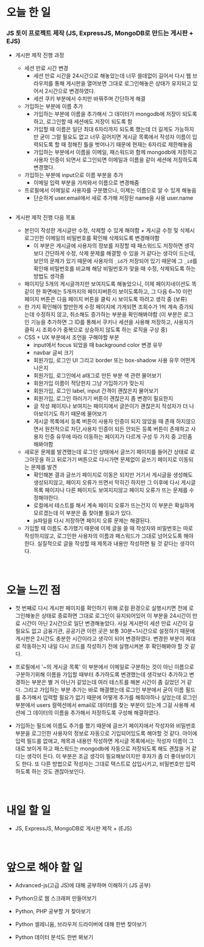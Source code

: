 # 오늘 한 일

### JS 토이 프로젝트 제작 (JS, ExpressJS, MongoDB로 만드는 게시판 + EJS)

- 게시판 제작 진행 과정

  - 세션 만료 시간 변경
    - 세션 만료 시간을 24시간으로 해놓았는데 너무 쓸데없이 길어서 다시 웹 브라우저를 통해 게시판을 열어보면 그대로 로그인해놓은 상태가 유지되고 있어서 2시간으로 변경하였다.
    - 세션 쿠키 부분에서 수치만 바꿔주며 간단하게 해결
  - 가입하는 부분에 이름 추가
    - 가입하는 부분에 이름을 추가해서 그 데이터가 mongodb에 저장이 되도록 하고, 로그인할 때 세션에도 저장이 되도록 함
    - 가입할 때 이름은 일단 최대 6자리까지 되도록 했는데 더 길게도 가능하지만 굳이 그럴 필요도 없고 너무 길어지면 게시글 목록에서 작성자 이름이 입력되도록 할 때 정해진 틀을 벗어나기 때문에 현재는 6자리로 제한해놓음
    - 가입하는 부분에서 이름을 이메일, 패스워드와 함께 mongodb에 저장하고 사용자 인증이 되면서 로그인되면 이메일과 이름을 같이 세션에 저장하도록 변경했다.
  - 가입하는 부분에 input으로 이름 부분을 추가
    - 이메일 입력 부분을 가져와서 이름으로 변경해줌
  - 프로필에서 이메일로 사용자를 구분했으나, 이제는 이름으로 알 수 있게 해놓음
    - 단순하게 user.email에서 새로 추가해 저장된 name을 사용 user.name

  <br />

- 게시판 제작 진행 다음 목표

  - 본인이 작성한 게시글만 수정, 삭제할 수 있게 해야함 + 게시글 수정 및 삭제시 로그인한 이메일의 비밀번호를 확인해 삭제되도록 변경해야함
    - 이 부분은 게시글에 사용자의 정보를 저장할 때 패스워드도 저장하면 생각보다 간단하게 수정, 삭제 문제를 해결할 수 있을 거 같다는 생각이 드는데, 보안의 문제가 있기 때문에 사용자의 `_id`가 저장되어 있기 때문에 그 `_id`를 확인해 비밀번호를 비교해 해당 비밀번호가 맞을 때 수정, 삭제되도록 하는 방법도 생각중
  - 페이지당 5개의 게시글까지만 보여지도록 해놓았으니, 이제 페이지네이션도 똑같이 한 화면에는 5개까지의 페이지버튼이 보이도록하고, 그 다음 6~10 이런 페이지 버튼은 다음 페이지 버튼을 클릭 시 보이도록 하려고 생각 중 (보류)
  - 한 가지 확인해야 할만한게 수정 페이지에 가게되면 조회수가 1씩 계속 증가되는데 수정하지 않고, 취소해도 증가하는 부분을 확인해봐야함 (이 부분은 로그인 기능을 추가하면 그 ID를 통해서 쿠키나 세션을 사용해 저장하고, 사용자가 클릭 시 조회수가 중복으로 상승하지 않도록 하는 로직을 구상 중)
  - CSS + UX 부분에서 조언을 구해야할 부분
    - input에서 focus 되었을 때 background color 변경 유무
    - navbar 글씨 크기
    - 회원가입, 로그인 UI 그리고 border 또는 box-shadow 사용 유무 어떤게 나은지
    - 회원가입, 로그인에서 a태그로 만든 부분 색 관련 물어보기
    - 회원가입 이름이 적당한지 그냥 가입하기가 맞는지
    - 회원가입, 로그인 label, input 간격이 괜찮은지 물어보기
    - 회원가입, 로그인 하러가기 버튼이 괜찮은지 좀 변경이 필요한지
    - 글 작성 페이지나 보여지는 페이지에서 글쓴이가 괜찮은지 작성자가 더 나아보이기도 하기 때문에 물어보기
    - 게시글 목록에서 등록 버튼이 사용자 인증이 되지 않았을 때 존재 하지않으면서 원천적으로 차단,사용자 인증이 되든 안되든 등록 버튼이 존재하고 사용자 인증 유무에 따라 이동하는 페이지가 다르게 구성 두 가지 중 고민좀 해봐야함
  - 새로운 문제를 발견했는데 로그인 상태에서 글쓰기 페이지를 들어간 상태로 로그아웃을 하고 뒤로가기 버튼으로 다시가면 문제없이 글쓰기 페이지로 이동되는 문제를 발견
    - 확인해본 결과 글쓰기 페이지로 이동은 되지만 거기서 게시글을 생성해도 생성되지않고, 페이지 오류가 뜨면서 막히긴 하지만 그 이후에 다시 게시글 목록 페이지나 다른 페이지도 보여지지않고 페이지 오류가 뜨는 문제를 수정해야한다.
    - 로컬에서 테스트를 해서 계속 페이지 오류가 뜨는건지 이 부분은 확실하게 모르겠는데 이 부분은 좀 찾아볼 필요가 있다.
    - js파일을 다시 저장하면 페이지 오류 문제는 해결된다.
  - 가입할 때 이름도 추가했기 때문에 이제 글을 쓸 때 작성자와 비밀번호는 따로 작성하지않고, 로그인한 사용자의 이름과 패스워드가 그대로 넘어오도록 해야한다. 실질적으로 글을 작성할 때 제목과 내용만 작성하면 될 것 같다는 생각이다.

<br />

# 오늘 느낀 점

- 첫 번째로 다시 게시판 페이지를 확인하기 위해 로컬 환경으로 실행시키면 전에 로그인해놓은 상태로 종료하면 그대로 로그인이 유지되어있어 이 부분을 24시간이 만료 시간이 아닌 2시간으로 일단 변경해놓았다. 사실 게시판이 세션 만료 시간이 길 필요도 없고 금융기관, 공공기관 이런 곳은 보통 30분~1시간으로 설정하기 때문에 게시판은 2시간도 충분한 시간이라고 생각이 되어 변경하였다. 변경한 부분이 제대로 작동하는지 내일 다시 코드를 작성하기 전에 실행시켜본 후 확인해봐야 할 것 같다.

- 프로필에서 '~의 게시글 목록' 이 부분에서 이메일로 구분하는 것이 아닌 이름으로 구분하기위해 이름을 가입할 때부터 추가하도록 변경했는데 생각보다 추가하고 변경하는 부분은 별 거 아닌거 같았는데 여러 테스트를 해본 시간이 좀 길었던 거 같다. 그리고 가입하는 부분 추가는 바로 해결했는데 로그인 부분에서 굳이 이름 필드를 추가해서 입력할 필요가 없기 때문에 어떻게 추가를 해줘야하나 싶었는데 로그인 부분에서 users 컬렉션에서 email로 데이터를 찾는 부분이 있는게 그걸 사용해 세션에 그 데이터의 이름을 추가해서 저장하도록 구성해 해결하였다.

- 가입하는 필드에 이름도 추가를 했기 때문에 글쓰기 페이지에서 작성자와 비밀번호 부분을 로그인한 사용자의 정보로 자동으로 기입되어있도록 해야할 것 같다. 아이에 입력 필드를 없애고, 제목과 내용만 작성하면 게시글 목록에서는 작성자 이름이 그대로 보이게 하고 패스워드는 mongodb에 자동으로 저장되도록 해도 괜찮을 거 같다는 생각이 든다. 이 부분은 조금 생각이 필요해보이지만 후자가 좀 더 좋아보이기도 한다. 또 다른 방법으로 작성자는 그대로 텍스트로 삽입시키고, 비밀번호만 입력하도록 하는 것도 괜찮아보인다.

<br />

# 내일 할 일

- JS, ExpressJS, MongoDB로 게시판 제작 + (EJS)

<br />

# 앞으로 해야 할 일

- Advanced-js(고급 JS)에 대해 공부하며 이해하기 (JS 공부)

- Python으로 웹 스크래퍼 만들어보기

- Python, PHP 공부할 거 찾아보기

- Python 셀레니움, 브라우저 드라이버에 대해 한번 찾아보기

- Python 데이터 분석도 한번 봐보기
